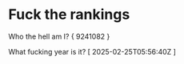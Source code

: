 # Fuck the rankings

Who the hell am I?
{ 9241082 }

What fucking year is it?
[ 2025-02-25T05:56:40Z ]
